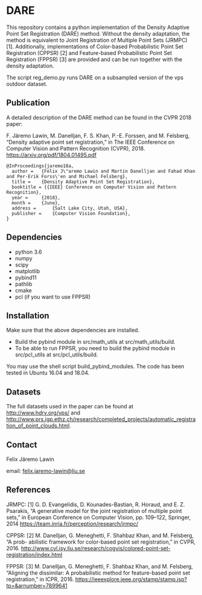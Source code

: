 
# DARE
This repository contains a python implementation of the Density Adaptive Point Set Registration (DARE) method. Without the density adaptation, the method is equivalent to Joint Registration of Multiple Point Sets (JRMPC) [1]. Additionally, implementations of Color-based Probabilistic Point Set Registration (CPPSR) [2] and Feature-based Probabilistic Point Set Registration (FPPSR) [3] are provided and can be run together with the density adaptation. 

The script reg_demo.py runs DARE on a subsampled version of the vps outdoor dataset. 

## Publication
A detailed description of the DARE method can be found in the CVPR 2018 paper:

F. Järemo Lawin, M. Danelljan, F. S. Khan, P.-E. Forssen, and M. Felsberg, “Density adaptive point set registration,” in The IEEE Conference on Computer Vision and Pattern Recognition (CVPR), 2018.
<https://arxiv.org/pdf/1804.01495.pdf>

    @InProceedings{jaremo18a,
      author = 	 {Felix J\"aremo Lawin and Martin Danelljan and Fahad Khan and Per-Erik Forss\'en and Michael Felsberg},
      title = 	 {Density Adaptive Point Set Registration},
      booktitle = {{IEEE} Conference on Computer Vision and Pattern Recognition},
      year = 	 {2018},
      month = 	 {June},
      address = 	 {Salt Lake City, Utah, USA},
      publisher =    {Computer Vision Foundation},
    }

## Dependencies
* python 3.6
* numpy
* scipy
* matplotlib
* pybind11
* pathlib
* cmake
* pcl (if you want to use FPPSR)

## Installation
Make sure that the above dependencies are installed. 

* Build the pybind module in src/math_utils at src/math_utils/build. 
* To be able to run FPPSR, you need to build the pybind module in src/pcl_utils at src/pcl_utils/build. 

You may use the shell script build_pybind_modules. The code has been tested in Ubuntu 16.04 and 18.04.

## Datasets
The full datasets used in the paper can be found at <http://www.hdrv.org/vps/> and <http://www.prs.igp.ethz.ch/research/completed_projects/automatic_registration_of_point_clouds.html>.

## Contact
Felix Järemo Lawin

email: felix.jaremo-lawin@liu.se

## References
JRMPC:
[1] G. D. Evangelidis, D. Kounades-Bastian, R. Horaud, and E. Z. Psarakis,
“A generative model for the joint registration of multiple point sets,” in
European Conference on Computer Vision, pp. 109–122, Springer, 2014
<https://team.inria.fr/perception/research/jrmpc/>

CPPSR:
[2] M. Danelljan, G. Meneghetti, F. Shahbaz Khan, and M. Felsberg, “A prob-
abilistic framework for color-based point set registration,” in CVPR, 2016.
<http://www.cvl.isy.liu.se/research/cogvis/colored-point-set-registration/index.html>

FPPSR:
[3] M. Danelljan, G. Meneghetti, F. Shahbaz Khan, and M. Felsberg, “Aligning
the dissimilar: A probabilistic method for feature-based point set 
registration,” in ICPR, 2016.
<https://ieeexplore.ieee.org/stamp/stamp.jsp?tp=&arnumber=7899641>


